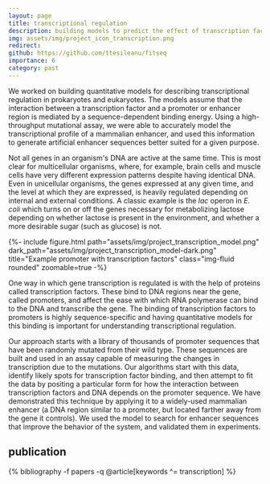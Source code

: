 ```yaml
---
layout: page
title: transcriptional regulation
description: building models to predict the effect of transcription factors on gene expression
img: assets/img/project_icon_transcription.png
redirect: 
github: https://github.com/ttesileanu/fitseq
importance: 6
category: past
---
```


We worked on building quantitative models for describing transcriptional regulation in
prokaryotes and eukaryotes. The models assume that the interaction between a
transcription factor and a promoter or enhancer region is mediated by a
sequence-dependent binding energy. Using a high-throughput mutational assay, we were
able to accurately model the transcriptional profile of a mammalian enhancer, and used
this information to generate artificial enhancer sequences better suited for a given
purpose.

Not all genes in an organism's DNA are active at the same time. This is most clear for
multicellular organisms, where, for example, brain cells and muscle cells have very
different expression patterns despite having identical DNA. Even in unicellular
organisms, the genes expressed at any given time, and the level at which they are
expressed, is heavily regulated depending on internal and external conditions. A classic
example is the *lac* operon in *E. coli* which turns on or off the genes necessary for
metabolizing lactose depending on whether lactose is present in the environment, and
whether a more desirable sugar (such as glucose) is not.

<div class="row justify-content-sm-center">
    <div class="col-sm-12 mt-3 mt-md-0">
        {%- include figure.html path="assets/img/project_transcription_model.png" dark_path="assets/img/project_transcription_model-dark.png" title="Example promoter with transcription factors" class="img-fluid rounded" zoomable=true -%}
    </div>
</div>

One way in which gene transcription is regulated is with the help of proteins called
transcription factors. These bind to DNA regions near the gene, called promoters, and
affect the ease with which RNA polymerase can bind to the DNA and transcribe the gene.
The binding of transcription factors to promoters is highly sequence-specific and having
quantitative models for this binding is important for understanding transcriptional
regulation.

Our approach starts with a library of thousands of promoter sequences that have been
randomly mutated from their wild type. These sequences are built and used in an assay
capable of measuring the changes in transcription due to the mutations. Our algorithms
start with this data, identify likely spots for transcription factor binding, and then
attempt to fit the data by positing a particular form for how the interaction between
transcription factors and DNA depends on the promoter sequence. We have demonstrated
this technique by applying it to a widely-used mammalian enhancer (a DNA region similar
to a promoter, but located farther away from the gene it controls). We used the model to
search for enhancer sequences that improve the behavior of the system, and validated
them in experiments.

<div class="publications">
    <h2>publication</h2>
    {% bibliography -f papers -q @article[keywords ^= transcription] %}
</div>
